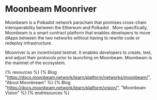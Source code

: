 # Moonbeam Moonriver

Moonbeam is a Polkadot network parachain that promises cross-chain interoperability between the Ethereum and Polkadot . More specifically, Moonbeam is a smart contract platform that enables developers to move dApps between the two networks without having to rewrite code or redeploy infrastructure.

Moonriver is an incentivized testnet. It enables developers to create, test, and adjust their protocols prior to launching on Moonbeam. Moonbeam is the mainnet of the ecosystem.

{% resources %}
  {% Blog "https://docs.moonbeam.network/learn/platform/networks/moonbeam/", "About Moonbream" %}
  {% Blog "https://docs.moonbeam.network/learn/platform/vision/", "Moonbeam Vision" %}
{% endresources %}
